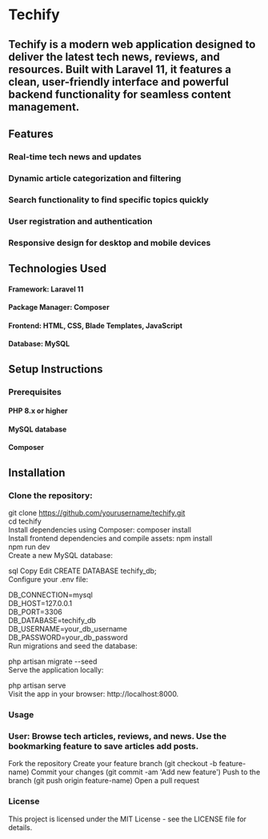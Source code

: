 # Techify
## Techify is a modern web application designed to deliver the latest tech news, reviews, and resources. Built with Laravel 11, it features a clean, user-friendly interface and powerful backend functionality for seamless content management.

## Features
### Real-time tech news and updates
### Dynamic article categorization and filtering
### Search functionality to find specific topics quickly
### User registration and authentication
### Responsive design for desktop and mobile devices
## Technologies Used
#### Framework: Laravel 11
#### Package Manager: Composer
#### Frontend: HTML, CSS, Blade Templates, JavaScript
#### Database: MySQL
## Setup Instructions
### Prerequisites
#### PHP 8.x or higher
#### MySQL database
#### Composer
## Installation
### Clone the repository:

git clone https://github.com/yourusername/techify.git  
cd techify  
Install dependencies using Composer:
composer install  
Install frontend dependencies and compile assets: 
npm install  
npm run dev  
Create a new MySQL database:

sql
Copy
Edit
CREATE DATABASE techify_db;  
Configure your .env file:

DB_CONNECTION=mysql  
DB_HOST=127.0.0.1  
DB_PORT=3306  
DB_DATABASE=techify_db  
DB_USERNAME=your_db_username  
DB_PASSWORD=your_db_password  
Run migrations and seed the database:


php artisan migrate --seed  
Serve the application locally:

php artisan serve  
Visit the app in your browser: http://localhost:8000.

### Usage
### User: Browse tech articles, reviews, and news. Use the bookmarking feature to save articles add posts.
Fork the repository
Create your feature branch (git checkout -b feature-name)
Commit your changes (git commit -am 'Add new feature')
Push to the branch (git push origin feature-name)
Open a pull request
### License
This project is licensed under the MIT License - see the LICENSE file for details.
